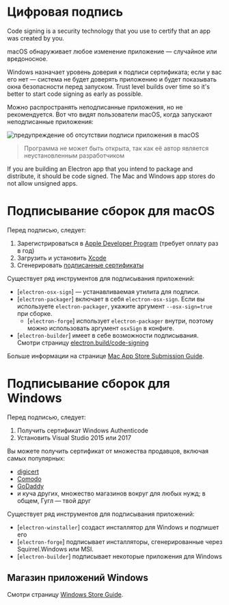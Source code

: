 # Цифровая подпись

Code signing is a security technology that you use to certify that an app was created by you.

macOS обнаруживает любое изменение приложение — случайное или вредоносное.

Windows назначает уровень доверия к подписи сертификата; если у вас его нет — система не будет доверять приложению и будет показывать окна безопасности перед запуском. Trust level builds over time so it's better to start code signing as early as possible.

Можно распространять неподписанные приложения, но не рекомендуется. Вот что видят пользователи macOS, когда запускают неподписанные приложения:

![предупреждение об отсутствии подписи приложения в macOS](https://user-images.githubusercontent.com/2289/39488937-bdc854ba-4d38-11e8-88f8-7b3c125baefc.png)

> Программа не может быть открыта, так как её автор является неустановленным разработчиком

If you are building an Electron app that you intend to package and distribute, it should be code signed. The Mac and Windows app stores do not allow unsigned apps.

# Подписывание сборок для macOS

Перед подписью, следует:

1. Зарегистрироваться в [Apple Developer Program](https://developer.apple.com/programs/) (требует оплату раз в год)
2. Загрузить и установить [Xcode](https://developer.apple.com/xcode)
3. Сгенерировать [подписанные сертификаты](https://github.com/electron-userland/electron-osx-sign/wiki/1.-Getting-Started#certificates)

Существует ряд инструментов для подписывания приложений:

- [`electron-osx-sign`] — устанавливаемая утилита для подписи.
- [`electron-packager`] включает в себя `electron-osx-sign`. Если вы используете `electron-packager`, укажите аргумент `--osx-sign=true` при сборке. 
    - [`electron-forge`] использует `electron-packager` внутри, поэтому можно использовать аргумент `osxSign` в конфиге.
- [`electron-builder`] имеет в себе возможности подписывания. Смотри страницу [electron.build/code-signing](https://www.electron.build/code-signing)

Больше информации на странице [Mac App Store Submission Guide](mac-app-store-submission-guide.md).

# Подписывание сборок для Windows

Перед подписью, следует:

1. Получить сертификат Windows Authenticode
2. Установить Visual Studio 2015 или 2017

Вы можете получить сертификат от множества продавцов, включая самых популярных:

- [digicert](https://www.digicert.com/code-signing/microsoft-authenticode.htm)
- [Comodo](https://www.comodo.com/landing/ssl-certificate/authenticode-signature/)
- [GoDaddy](https://au.godaddy.com/web-security/code-signing-certificate)
- и куча других, множество магазинов вокруг для любых нужд; в общем, Гугл — твой друг

Существует ряд инструментов для подписывания приложений:

- [`electron-winstaller`] создаст инсталлятор для Windows и подпишет его
- [`electron-forge`] подписывает инсталляторы, сгенерированные через Squirrel.Windows или MSI.
- [`electron-builder`] подписывает некоторые приложения для Windows

## Магазин приложений Windows

Смотри страницу [Windows Store Guide](windows-store-guide.md).
